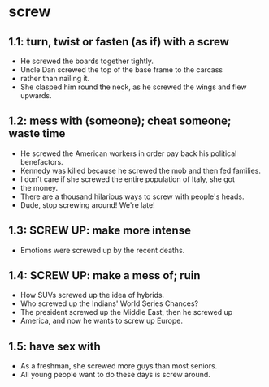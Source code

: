 # screw
## 1.1: turn, twist or fasten (as if) with a screw

  *  He screwed the boards together tightly.
  *  Uncle Dan screwed the top of the base frame to the carcass
  *  rather than nailing it.
  *  She clasped him round the neck, as he screwed the wings and flew upwards.

## 1.2: mess with (someone); cheat someone; waste time

  *  He screwed the American workers in order pay back his political benefactors.
  *  Kennedy was killed because he screwed the mob and then fed families.
  *  I don't care if she screwed the entire population of Italy, she got
  *  the money.
  *  There are a thousand hilarious ways to screw with people's heads.
  *  Dude, stop screwing around! We're late!

## 1.3: SCREW UP: make more intense

  *  Emotions were screwed up by the recent deaths.

## 1.4: SCREW UP: make a mess of; ruin

  *  How SUVs screwed up the idea of hybrids.
  *  Who screwed up the Indians' World Series Chances?
  *  The president screwed up the Middle East, then he screwed up
  *  America, and now he wants to screw up Europe.

## 1.5: have sex with

  *  As a freshman, she screwed more guys than most seniors.
  *  All young people want to do these days is screw around.
